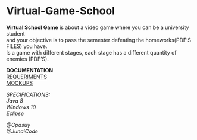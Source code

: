 # Virtual-Game-School
<strong>Virtual School Game</strong>
is about a video game where you can be a university student <br>
and your objective is to pass the semester defeating the homeworks(PDF’S FILES) you have.<br>
Is a game with different stages, each stage has a different quantity of enemies (PDF’S).<br>

<strong>DOCUMENTATION</strong><br>
[REQUERIMENTS](docs/FUNCTIONALANDNON-FUNCTIONALREQUIREMENTS.pdf)<br>
[MOCKUPS](docs/Mockps.pdf)




<em>SPECIFICATIONS:<br>
Java 8 <br>
Windows 10 <br>
Eclipse</em><br>

<em>
@Cpasuy<br>
@JunaiCode<br></em>
